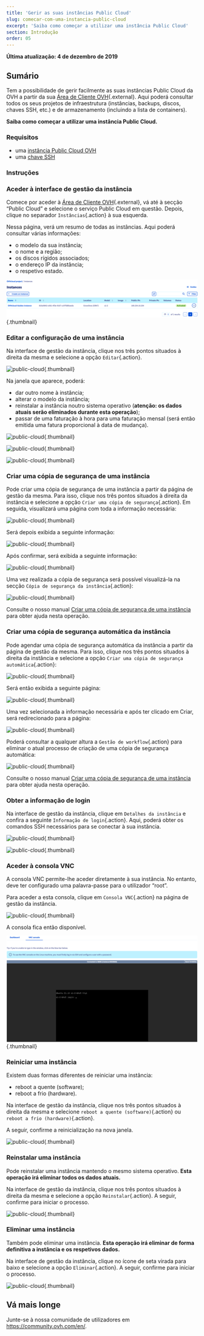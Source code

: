 ```yaml
---
title: 'Gerir as suas instâncias Public Cloud'
slug: comecar-com-uma-instancia-public-cloud
excerpt: 'Saiba como começar a utilizar uma instância Public Cloud'
section: Introdução
order: 05
---
```


**Última atualização: 4 de dezembro de 2019**

## Sumário

Tem a possibilidade de gerir facilmente as suas instâncias Public Cloud da OVH a partir da sua [Área de Cliente OVH](https://www.ovh.com/auth/?action=gotomanager&from=https://www.ovh.pt/&ovhSubsidiary=pt){.external}. Aqui poderá consultar todos os seus projetos de infraestrutura (instâncias, backups, discos, chaves SSH, etc.) e de armazenamento (incluindo a lista de containers).

**Saiba como começar a utilizar uma instância Public Cloud.**

### Requisitos

- uma [instância Public Cloud OVH](../public-cloud-primeiros-passos/)
- uma [chave SSH](../criacao-de-chaves-ssh/)

### Instruções

### Aceder à interface de gestão da instância

Comece por aceder à [Área de Cliente OVH](https://www.ovh.com/auth/?action=gotomanager&from=https://www.ovh.pt/&ovhSubsidiary=pt){.external}, vá até à secção “Public Cloud” e selecione o serviço Public Cloud em questão. Depois, clique no separador `Instâncias`{.action} à sua esquerda.

Nessa página, verá um resumo de todas as instâncias. Aqui poderá consultar várias informações:

- o modelo da sua instância;
- o nome e a região;
- os discos rígidos associados;
- o endereço IP da instância;
- o respetivo estado.

![public-cloud](images/compute.png){.thumbnail}

### Editar a configuração de uma instância

Na interface de gestão da instância, clique nos três pontos situados à direita da mesma e selecione a opção `Editar`{.action}.

![public-cloud](images/edit.png){.thumbnail}

Na janela que aparece, poderá:

- dar outro nome à instância;
- alterar o modelo da instância; 
- reinstalar a instância noutro sistema operativo (**atenção: os dados atuais serão eliminados durante esta operação**);
- passar de uma faturação à hora para uma faturação mensal (será então emitida uma fatura proporcional à data de mudança).

![public-cloud](images/edit1.png){.thumbnail}

![public-cloud](images/edit2.png){.thumbnail}

![public-cloud](images/edit3.png){.thumbnail}

### Criar uma cópia de segurança de uma instância

Pode criar uma cópia de segurança de uma instância a partir da página de gestão da mesma.  Para isso, clique nos três pontos situados à direita da instância e selecione a opção `Criar uma cópia de segurança`{.action}. Em seguida, visualizará uma página com toda a informação necessária: 

![public-cloud](images/backup.png){.thumbnail}

Será depois exibida a seguinte informação: 

![public-cloud](images/backup1.png){.thumbnail}

Após confirmar, será exibida a seguinte informação: 

![public-cloud](images/backup2.png){.thumbnail}

Uma vez realizada a cópia de segurança será possível visualizá-la na secção `Cópia de segurança da instância`{.action}: 

![public-cloud](images/backup3.png){.thumbnail}

Consulte o nosso manual [Criar uma cópia de segurança de uma instância](../efetuar_backup_de_uma_instancia/) para obter ajuda nesta operação. 

### Criar uma cópia de segurança automática da instância

Pode agendar uma cópia de segurança automática da instância a partir da página de gestão da mesma. Para isso, clique nos três pontos situados à direita da instância e selecione a opção `Criar uma cópia de segurança automática`{.action}: 

![public-cloud](images/backupauto.png){.thumbnail}

Será então exibida a seguinte página: 

![public-cloud](images/backupauto1.png){.thumbnail}

Uma vez selecionada a informação necessária e após ter clicado em Criar, será redirecionado para a página: 

![public-cloud](images/backupauto2.png){.thumbnail}

Poderá consultar a qualquer altura a `Gestão de workflow`{.action} para eliminar o atual processo de criação de uma cópia de segurança automática: 

![public-cloud](images/backupautodelete.png){.thumbnail}

Consulte o nosso manual [Criar uma cópia de segurança de uma instância](../efetuar_backup_de_uma_instancia/) para obter ajuda nesta operação. 

### Obter a informação de login

Na interface de gestão da instância, clique em `Detalhes da instância` e confira a seguinte `Informação de login`{.action}. Aqui, poderá obter os comandos SSH necessários para se conectar à sua instância.

![public-cloud](images/instancedetails1.png){.thumbnail}

![public-cloud](images/instancedetails.png){.thumbnail}

### Aceder à consola VNC

A consola VNC permite-lhe aceder diretamente à sua instância. No entanto, deve ter configurado uma palavra-passe para o utilizador “root”.

Para aceder a esta consola, clique em `Consola VNC`{.action} na página de gestão da instância.

![public-cloud](images/vnc.png){.thumbnail}

A consola fica então disponível.

![public-cloud](images/vnc1.png){.thumbnail}

### Reiniciar uma instância

Existem duas formas diferentes de reiniciar uma instância:

- reboot a quente (software);
- reboot a frio (hardware).

Na interface de gestão da instância, clique nos três pontos situados à direita da mesma e selecione `reboot a quente (software)`{.action} ou `reboot a frio (hardware)`{.action}.

A seguir, confirme a reinicialização na nova janela.

![public-cloud](images/reboot.png){.thumbnail}

### Reinstalar uma instância

Pode reinstalar uma instância mantendo o mesmo sistema operativo. **Esta operação irá eliminar todos os dados atuais.**

Na interface de gestão da instância, clique nos três pontos situados à direita da mesma e selecione a opção `Reinstalar`{.action}. A seguir, confirme para iniciar o processo.

![public-cloud](images/reinstall.png){.thumbnail}

### Eliminar uma instância

Também pode eliminar uma instância. **Esta operação irá eliminar de forma definitiva a instância e os respetivos dados.**

Na interface de gestão da instância, clique no ícone de seta virada para baixo e selecione a opção `Eliminar`{.action}. A seguir, confirme para iniciar o processo. 

![public-cloud](images/delete.png){.thumbnail}

## Vá mais longe

Junte-se à nossa comunidade de utilizadores em <https://community.ovh.com/en/>.

